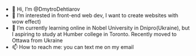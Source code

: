 - 👋 Hi, I’m @DmytroDehtiarov
- 👀 I’m interested in front-end web dev, I want to create websites with wow effect)
- 🌱 I’m currently learning online in Nobel University in Dnipro(Ukraine), but I aspiring to study at Humber college in Toronto. Recently moved to Ottawa from Ukraine
- 📫 How to reach me: you can text me on my email 

<!---
DmytroDehtiarov/DmytroDehtiarov is a ✨ special ✨ repository because its `README.md` (this file) appears on your GitHub profile.
You can click the Preview link to take a look at your changes.
--->

